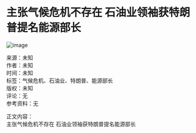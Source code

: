 # 主张气候危机不存在 石油业领袖获特朗普提名能源部长

![image](https://sb.scorecardresearch.com/p?c1=2&c2=20532163&cv=2.0&cj=1)

来源：未知  
作者：未知  
时间：未知  
标签：气候危机、石油业、特朗普、能源部长  
版权：未知  
评论：无  
参考资料：无  

正文内容：  
主张气候危机不存在 石油业领袖获特朗普提名能源部长  

<!-- tcd_original_link https://www.enanyang.my/%E5%9B%BD%E9%99%85/%E4%B8%BB%E5%BC%A0%E6%B0%94%E5%80%99%E5%8D%B1%E6%9C%BA%E4%B8%8D%E5%AD%98%E5%9C%A8-%E7%9F%B3%E6%B2%B9%E4%B8%9A%E9%A2%86%E8%A2%96%E8%8E%B7%E7%89%B9%E6%9C%97%E6%99%AE%E6%8F%90%E5%90%8D%E8%83%BD%E6%BA%90%E9%83%A8%E9%95%BF -->
